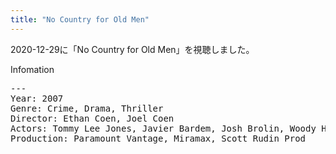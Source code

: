 ```yaml
---
title: "No Country for Old Men"
---
```

2020-12-29に「No Country for Old Men」を視聴しました。

Infomation
<pre>
---
Year: 2007
Genre: Crime, Drama, Thriller
Director: Ethan Coen, Joel Coen
Actors: Tommy Lee Jones, Javier Bardem, Josh Brolin, Woody Harrelson
Production: Paramount Vantage, Miramax, Scott Rudin Prod
</pre>